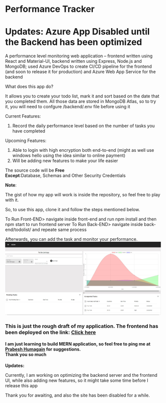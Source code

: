 # Performance Tracker
# Updates: Azure App Disabled until the Backend has been optimized 
A performance level monitoring web application – frontend written using React and Material-UI, backend written using Express, Node.js and MongoDB; used Azure DevOps to create CI/CD pipeline for the frontend (and soon to release it for production) and Azure Web App Service for the backend 

What does this app do?

It allows you to create your todo list, mark it and sort based on the date that you completed them. All those data are stored in MongoDB Atlas, so to try it, you will need to confgure /backend/.env file before using it

Current Features:
1. Record the daily performance level based on the number of tasks you have completed 

Upcoming Features:
1. Able to login with high encryption both end-to-end (might as well use windows hello using the idea similar to online payment)
2. Will be adding new features to make your life easier

<p>The source code will be <strong> Free</strong><br/><strong>Except</strong>:Database, Schemas and Other Security Credentials 


<strong>Note</strong>:

The gist of how my app will work is inside the repository, so feel free to play with it. 

So, to use this app, clone it and follow the steps mentioned below.

To Run Front-END>
                navigate inside front-end and run npm install and then npm start to run frontend server
To Run Back-END>
                navigate inside back-end/todolist/ and repeate same process
                
Afterwards, you can add the task and monitor your performance.
<img src="https://github.com/hprabesh/eLive/blob/master/Capture.JPG" alt="Project Image">

<h3>This is just the rough draft of my application. The frontend has been deployed on the link: <a href="https://prabeshapp.azurewebsites.net///" target="_blank">Click here</a></h3>
<h4>I am just learning to build MERN application, so feel free to ping me at <a href="mailto:humagain.prabesh@outlook.com">Prabesh Humagain</a> for suggestions. <br/>Thank you so much</h4>

<Strong>Updates:</strong><p>Currently, I am working on optimizing the backend server and the frontend UI, while also adding new features, so it might take some time before I release this app</p>
<p> Thank you for awaiting, and also the site has been disabled for a while. </p>
